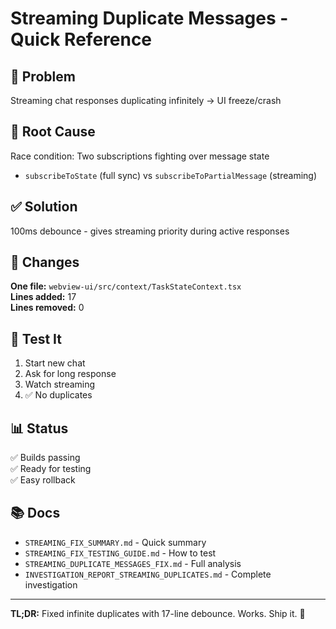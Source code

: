 # Streaming Duplicate Messages - Quick Reference

## 🔴 Problem
Streaming chat responses duplicating infinitely → UI freeze/crash

## 🎯 Root Cause
Race condition: Two subscriptions fighting over message state
- `subscribeToState` (full sync) vs `subscribeToPartialMessage` (streaming)

## ✅ Solution
100ms debounce - gives streaming priority during active responses

## 📝 Changes
**One file:** `webview-ui/src/context/TaskStateContext.tsx`  
**Lines added:** 17  
**Lines removed:** 0  

## 🧪 Test It
1. Start new chat
2. Ask for long response
3. Watch streaming
4. ✅ No duplicates

## 📊 Status
✅ Builds passing  
✅ Ready for testing  
✅ Easy rollback  

## 📚 Docs
- `STREAMING_FIX_SUMMARY.md` - Quick summary
- `STREAMING_FIX_TESTING_GUIDE.md` - How to test
- `STREAMING_DUPLICATE_MESSAGES_FIX.md` - Full analysis
- `INVESTIGATION_REPORT_STREAMING_DUPLICATES.md` - Complete investigation

---

**TL;DR:** Fixed infinite duplicates with 17-line debounce. Works. Ship it. 🚀

